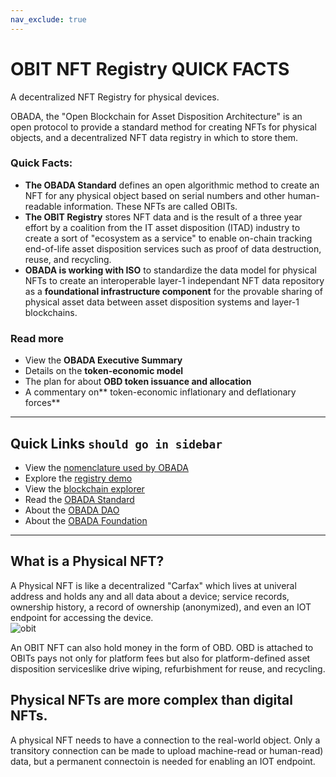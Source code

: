 ```yaml
---
nav_exclude: true
---
```



# OBIT NFT Registry QUICK FACTS
A decentralized NFT Registry for physical devices.   

OBADA, the "Open Blockchain for Asset Disposition Architecture" is an open protocol to provide a standard method for creating NFTs for physical objects, and a decentralized NFT data registry in which to store them.


### Quick Facts:
* **The OBADA Standard** defines an open algorithmic method to create an NFT for any physical object based on serial numbers and other human-readable information.  These NFTs are called OBITs.
* **The OBIT Registry** stores NFT data and is the result of a three year effort by a coalition from the IT asset disposition (ITAD) industry to create a sort of "ecosystem as a service" to enable on-chain tracking end-of-life asset disposition services such as proof of data destruction, reuse, and recycling.
* **OBADA is working with ISO** to standardize the data model for physical NFTs to create an interoperable layer-1 independant NFT data repository as a **foundational infrastructure component** for the provable sharing of physical asset data between asset disposition systems and layer-1 blockchains.

### Read more
* View the **OBADA Executive Summary**
* Details on the **token-economic model**
* The plan for about **OBD token issuance and allocation**
* A commentary on** token-economic inflationary and deflationary forces**
<hr>


## Quick Links   ```should go in sidebar```
* View the [nomenclature used by OBADA](nomenclature.md)
* Explore the [registry demo](https://dev.rd.obada.io)
* View the [blockchain explorer](https://gateway.obada.io/explorer)
* Read the [OBADA Standard](../standard)
* About the [OBADA DAO](obada-dao.md)
* About the [OBADA Foundation](obada-foundation.md)


<hr>


## What is a Physical NFT?
A Physical NFT is like a decentralized "Carfax" which lives at univeral address and holds any and all data about a device; service records, ownership history, a record of ownership (anonymized), and even an IOT endpoint for accessing the device.  
![obit](../assets/images/carfax.png)

An OBIT NFT can also hold money in the form of OBD.  OBD is attached to OBITs pays not only for platform fees but also for platform-defined asset disposition serviceslike drive wiping, refurbishment for reuse, and recycling.


## Physical NFTs are more complex than digital NFTs.
A physical NFT needs to have a connection to the real-world object.   Only a transitory connection can be made to upload machine-read or human-read) data, but a permanent connectoin is needed for enabling an IOT endpoint.
